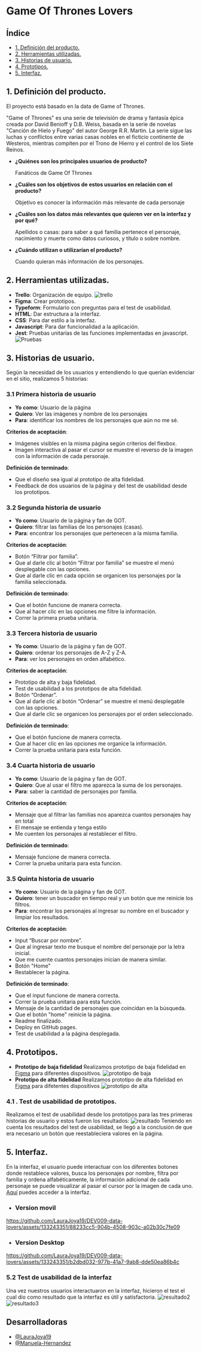 # Game Of Thrones Lovers

## Índice

* [1. Definición del producto.](#1-definicion-del-producto)
* [2. Herramientas utilizadas.](#2-herramientas-utilizadas)
* [3. Historias de usuario.](#3-historias-de-usuario)
* [4. Prototipos.](#4-prototipos)
* [5. Interfaz.](#5-interfaz)

## 1. Definición del producto.

El proyecto está basado en la data de Game of Thrones.

"Game of Thrones" es una serie de televisión de drama y
fantasía épica creada por David Benioff y D.B. Weiss,
basada en la serie de novelas "Canción de Hielo y Fuego"
del autor George R.R. Martin. La serie sigue las luchas y
conflictos entre varias casas nobles en el ficticio 
continente de Westeros, mientras compiten por el Trono de 
Hierro y el control de los Siete Reinos.

- **¿Quiénes son los principales usuarios de producto?** 
                        
  Fanáticos de Game Of Thrones
- **¿Cuáles son los objetivos de estos usuarios en relación 
con el producto?**

  Objetivo es conocer la información más relevante de cada 
  personaje
 

- **¿Cuáles son los datos más relevantes que quieren ver en 
la interfaz y por qué?**
  
  Apellidos o casas: para saber a qué familia pertenece el 
  personaje, nacimiento y muerte como datos curiosos, y 
  título o sobre nombre.
- **¿Cuándo utilizan o utilizarían el producto?**
  
  Cuando quieran más información de los 
  personajes.

## 2. Herramientas utilizadas.
  - **Trello**: Organización de equipo. ![trello](src/Imagenes/trello.jpg)
  - **Figma**: Crear prototipos.
  - **Typeform**: Formulario con preguntas para el test de 
  usabilidad.
  - **HTML**: Dar estructura a la interfaz.
  - **CSS**: Para dar estilo a la interfaz.
  - **Javascript**: Para dar funcionalidad a la aplicación.
  - **Jest**: Pruebas unitarias de las funciones implementadas 
  en javascript.
  ![Pruebas](src/Imagenes/test.JPG)
 
 ## 3. Historias de usuario.
  Según la necesidad de los usuarios y entendiendo lo que 
  querían evidenciar en el sitio, realizamos 5 historias:
  ### 3.1 Primera historia de usuario 
    
  - **Yo como**: Usuario de la página
  - **Quiero**: Ver las imágenes y nombre de los personajes
  - **Para**: identificar los nombres de los personajes que 
  aún no me sé.

  **Criterios de aceptación**: 
  - Imágenes visibles en la misma página según criterios del 
  flexbox.
  - Imagen interactiva al pasar el cursor se muestre el 
  reverso de la imagen con la información de cada personaje.

  **Definición de terminado**:
  - Que el diseño sea igual al prototipo de alta fidelidad.
  - Feedback de dos usuarios de la página y del test de 
  usabilidad desde los prototipos.

  ### 3.2 Segunda historia de usuario
    
  - **Yo como**: Usuario de la página y fan de GOT.
  - **Quiero**: filtrar las familias de los personajes 
  (casas).
  - **Para**: encontrar los personajes que pertenecen a la 
  misma familia.

  **Criterios de aceptación**: 
  - Botón “Filtrar por familia”.
  - Que al darle clic al botón “Filtrar por familia” se 
  muestre el menú desplegable con las opciones.
  - Que al darle clic en cada opción se organicen los 
  personajes por la familia seleccionada.

  **Definición de terminado**:
  - Que el botón funcione de manera correcta.
  - Que al hacer clic en las opciones me filtre la 
  información.
  - Correr la primera prueba unitaria.
  ### 3.3 Tercera historia de usuario
    
  - **Yo como**: Usuario de la página y fan de GOT.
  - **Quiero**: ordenar los personajes de A-Z y Z-A.
  - **Para**: ver los personajes en orden alfabético.

  **Criterios de aceptación**: 
  - Prototipo de alta y baja fidelidad.
  - Test de usabilidad a los prototipos de alta fidelidad.
  - Botón “Ordenar”.
  - Que al darle clic al botón “Ordenar” se muestre el menú 
  desplegable con las opciones.
  - Que al darle clic se organicen los personajes por el 
  orden seleccionado.

  **Definición de terminado**:
  - Que el botón funcione de manera correcta.
  - Que al hacer clic en las opciones me organice la 
  información.
  - Correr la prueba unitaria para esta función.

  ### 3.4 Cuarta historia de usuario
    
  - **Yo como**: Usuario de la página y fan de GOT.
  - **Quiero**: Que al usar el filtro me aparezca la suma de los 
  personajes.
  - **Para**: saber la cantidad de personajes por familia.

  **Criterios de aceptación**: 
  - Mensaje que al filtrar las familias nos aparezca cuantos 
  personajes hay en total
  - El mensaje se entienda y tenga estilo
  - Me cuenten los personajes al restablecer el filtro.
  
  **Definición de terminado**:
  - Mensaje funcione de manera correcta.
  - Correr la prueba unitaria para esta funcion.

### 3.5 Quinta historia de usuario
    
  - **Yo como**: Usuario de la página y fan de GOT.
  - **Quiero**: tener un buscador en tiempo real y un botón 
  que me reinicie los filtros.
  - **Para**: encontrar los personajes al ingresar su nombre 
  en el buscador y limpiar los resultados.

  **Criterios de aceptación**: 
  - Input “Buscar por nombre”.
  - Que al ingresar texto me busque el nombre del personaje 
  por la letra inicial.
  - Que me cuente cuantos personajes inician de manera 
  similar.
  - Botón "Home"
  - Restablecer la página.
  
  **Definición de terminado**:
  - Que el input funcione de manera correcta.
  - Correr la prueba unitaria para esta función.
  - Mensaje de la cantidad de personajes que coincidan en la 
  búsqueda.
  - Que el botón  "home" reinicie la página.
  - Readme finalizado.
  - Deploy en GitHub pages.
  - Test de usabilidad a la página desplegada.

## 4. Prototipos.

- **Prototipo de baja fidelidad**
Realizamos prototipo de baja fidelidad en [Figma](https://www.figma.com/file/ORBg4sqpJGma5nz1g8rByV/Baja-Fidelidad?type=design&node-id=0-1&mode=design&t=ql3BblygxMm7PGqw-0) 
para diferentes dispositivos. 
![prototipo de baja](src/Imagenes/Prototipo%20de%20baja.jpeg) 
- **Prototipo de alta fidelidad**
Realizamos prototipo de alta fidelidad en [Figma](https://www.figma.com/file/sJ1DGDqS5wBH9yooxShePZ/Prototipo-alta-fidelidad?type=design&node-id=0-1&mode=design&t=2jvXFrKOsDLtDPpd-0) para difetentes dispositivos
![prototipo de alta](src/Imagenes/Prototipos%20de%20alta.JPG)

### 4.1 . Test de usabilidad de prototipos.
Realizamos el test de usabilidad desde los prototipos para las 
tres primeras historias de usuario y estos fueron los 
resultados:
![resultado](src/Imagenes/resultado.JPG)
Teniendo en cuenta los resultados del test de usabilidad, se 
llegó a la conclusión de que era necesario un botón que 
reestableciera valores en la página. 


## 5. Interfaz.
En la interfaz, el usuario puede interactuar con los 
diferentes botones donde restablece valores, busca los 
personajes por nombre, filtra por familia y ordena 
alfabéticamente, la información adicional
de cada personaje se puede visualizar al pasar el cursor por la imagen de cada 
uno. 
[Aquí](https://manuela-hernandez.github.io/DEV009-data-lovers/src/) puedes acceder a la interfaz.

- ### Version movil


https://github.com/LauraJoya19/DEV009-data-lovers/assets/133243351/88233cc5-904b-4508-903c-a02b30c7fe09




- ### Version Desktop


https://github.com/LauraJoya19/DEV009-data-lovers/assets/133243351/b2dbd032-977b-41a7-9ab8-dde50ea86b4c



### 5.2 Test de usabilidad de la interfaz
Una vez nuestros usuarios interactuaron en la interfaz, 
hicieron el test el cual dio como resultado que la interfaz 
es útil y satisfactoria.
![resultado2](src/Imagenes/resp%20final.JPG)
![resultado3](src/Imagenes/respuesta%20final.JPG)

## Desarrolladoras

- [@LauraJoya19](https://github.com/LauraJoya19) 
- [@Manuela-Hernandez](https://github.com/Manuela-Hernandez)

